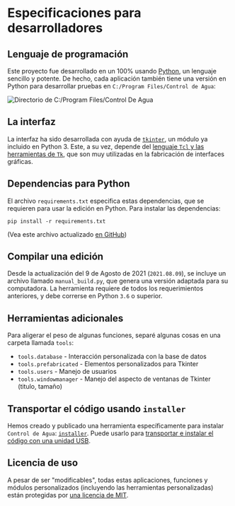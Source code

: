 # Especificaciones para desarrolladores

## Lenguaje de programación

Este proyecto fue desarrollado en un 100% usando [Python](http://python.org), un lenguaje sencillo y potente. De hecho, cada aplicación
también tiene una versión en Python para desarrollar pruebas en `C:/Program Files/Control de Agua`: 

![Directorio de C:/Program Files/Control De Agua](https://controldeagua.github.io/ControlDeAgua-docs/programs_directory.png)

## La interfaz

La interfaz ha sido desarrollada con ayuda de [`tkinter`](https://docs.python.org/3.8/library/tkinter.html), un módulo ya incluido en Python 3. Este, a
su vez, depende del [lenguaje `Tcl` y las herramientas de `Tk`](https://tcl.tk/), que son muy utilizadas en la fabricación de interfaces gráficas.

## Dependencias para Python

El archivo `requirements.txt` especifica estas dependencias, que se requieren para usar la edición en Python. Para instalar las
dependencias:

```
pip install -r requirements.txt
```

\(Vea este archivo actualizado [en GitHub](http://github.com/ControlDeAgua/ControlDeAgua/blob/main/requirements.txt)\)

## Compilar una edición

Desde la actualización del 9 de Agosto de 2021 (`2021.08.09`), se incluye un archivo llamado `manual_build.py`, que genera una versión adaptada
para su computadora. La herramienta requiere de todos los requerimientos anteriores, y debe correrse en Python `3.6` o superior.

## Herramientas adicionales

Para aligerar el peso de algunas funciones, separé algunas cosas en una carpeta llamada `tools`:

- `tools.database` - Interacción personalizada con la base de datos
- `tools.prefabricated` - Elementos personalizados para Tkinter
- `tools.users` - Manejo de usuarios
- `tools.windowmanager` - Manejo del aspecto de ventanas de Tkinter (titulo, tamaño)

## Transportar el código usando `installer`

Hemos creado y publicado una herramienta específicamente para instalar `Control de Agua`: [`installer`](https://github.com/ControlDeAgua/installer). Puede usarlo para 
[transportar e instalar el código con una unidad USB](https://github.com/ControlDeAgua/installer/tree/2021.08.12#transportar-el-c%C3%B3digo-mediante-una-unidad-usb).

## Licencia de uso

A pesar de ser "modificables", todas estas aplicaciones, funciones y módulos personalizados (incluyendo las herramientas personalizadas)
están protegidas por [una licencia de MIT](http://github.com/DiddiLeija/ControlDeAgua/blob/main/LICENSE).

